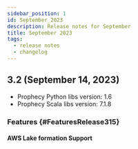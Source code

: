 ```yaml
---
sidebar_position: 1
id: September_2023
description: Release notes for September
title: September 2023
tags:
  - release notes
  - changelog
---
```


## 3.2 (September 14, 2023)

- Prophecy Python libs version: 1.6
- Prophecy Scala libs version: 7.1.8

### Features {#FeaturesRelease315}

#### AWS Lake formation Support
